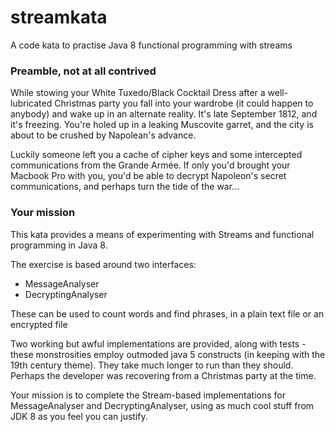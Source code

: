 # streamkata

A code kata to practise Java 8 functional programming with streams

### Preamble, not at all contrived ###

While stowing your White Tuxedo/Black Cocktail Dress after a well-lubricated Christmas party you fall into your wardrobe (it could happen to anybody) and wake up in an alternate reality. It's late September 1812, and it's freezing. You're holed up in a leaking Muscovite garret, and the city is about to be crushed by Napolean's advance.

Luckily someone left you a cache of cipher keys and some intercepted communications from the Grande Armée. If only you'd brought your Macbook Pro with you, you'd be able to decrypt Napoleon's secret communications, and perhaps turn the tide of the war...

### Your mission ###

This kata provides a means of experimenting with Streams and functional programming in Java 8.

The exercise is based around two interfaces:

* MessageAnalyser
* DecryptingAnalyser

These can be used to count words and find phrases, in a plain text file or an encrypted file  

Two working but awful implementations are provided, along with tests - these monstrosities employ outmoded java 5 constructs (in keeping with the 19th century theme). They take much longer to run than they should. Perhaps the developer was recovering from a Christmas party at the time.

Your mission is to complete the Stream-based implementations for MessageAnalyser and DecryptingAnalyser, using as much cool stuff from JDK 8 as you feel you can justify.  










